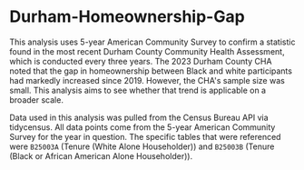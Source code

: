 # Durham-Homeownership-Gap

This analysis uses 5-year American Community Survey to confirm a statistic found in the most recent Durham County Community Health Assessment, which is conducted every three years. The 2023 Durham County CHA noted that the gap in homeownership between Black and white participants had markedly increased since 2019. However, the CHA's sample size was small. This analysis aims to see whether that trend is applicable on a broader scale. 

Data used in this analysis was pulled from the Census Bureau API via tidycensus. All data points come from the 5-year American Community Survey for the year in question. The specific tables that were referenced were `B25003A` (Tenure (White Alone Householder)) and `B25003B` (Tenure (Black or African American Alone Householder)).
